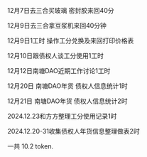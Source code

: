 12月7日去三合买玻璃 密封胶来回40分

12月9日去三合拿豆浆机来回40分钟

12月9日1工时 操作工分兑换及来回打印价格表

12月10日跟债权人谈工分使用1工时

12月12日南塘DAO近期工作讨论1工时

12月20日 南塘DAO年货 债权人信息统计1时

12月21日 南塘DAO年货 债权人信息统计2时

2024.12.23和方方整理工分使用记录1时

2024.12.20-31收集债权人年货信息整理做表2时

一共 10.2 token.